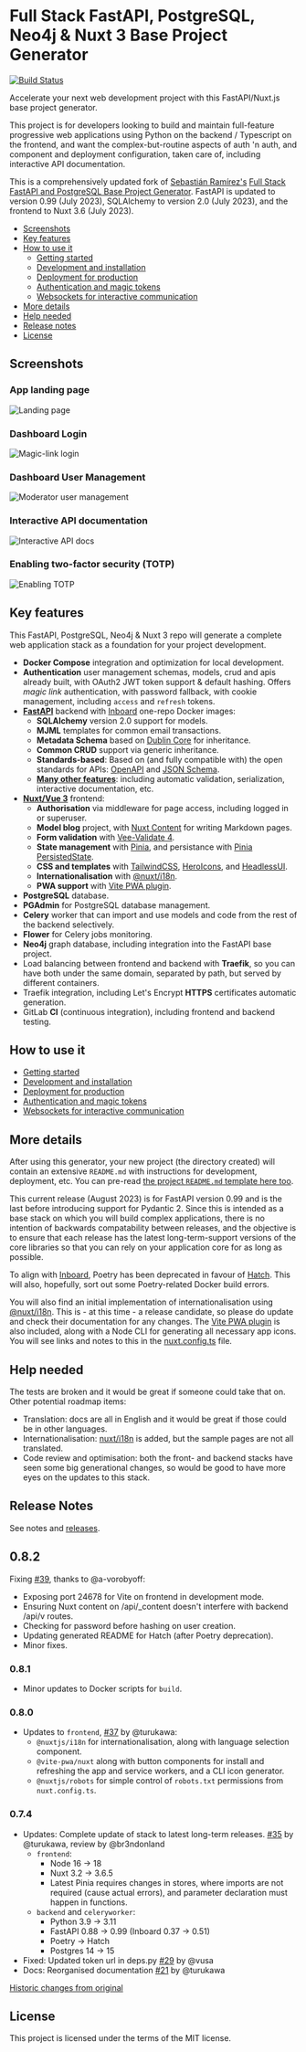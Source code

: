 # Full Stack FastAPI, PostgreSQL, Neo4j & Nuxt 3 Base Project Generator

[![Build Status](https://app.travis-ci.com/whythawk/full-stack-fastapi-postgresql.svg?branch=master)](https://app.travis-ci.com/whythawk/full-stack-fastapi-postgresql)

Accelerate your next web development project with this FastAPI/Nuxt.js base project generator.

This project is for developers looking to build and maintain full-feature progressive web applications using Python on the backend / Typescript on the frontend, and want the complex-but-routine aspects of auth 'n auth, and component and deployment configuration, taken care of, including interactive API documentation. 

This is a comprehensively updated fork of [Sebastián Ramírez's](https://github.com/tiangolo) [Full Stack FastAPI and PostgreSQL Base Project Generator](https://github.com/tiangolo/full-stack-fastapi-postgresql). FastAPI is updated to version 0.99 (July 2023), SQLAlchemy to version 2.0 (July 2023), and the frontend to Nuxt 3.6 (July 2023).

- [Screenshots](#screenshots)
- [Key features](#key-features)
- [How to use it](#how-to-use-it)
  - [Getting started](./docs/getting-started.md)
  - [Development and installation](./docs/development-guide.md)
  - [Deployment for production](./docs/deployment-guide.md)
  - [Authentication and magic tokens](./docs/authentication-guide.md)
  - [Websockets for interactive communication](./docs/websocket-guide.md)
- [More details](#more-details)
- [Help needed](#help-needed)
- [Release notes](#release-notes)
- [License](#license)
  
## Screenshots

### App landing page

![Landing page](img/landing.png)

### Dashboard Login

![Magic-link login](img/login.png)

### Dashboard User Management

![Moderator user management](img/dashboard.png)

### Interactive API documentation

![Interactive API docs](img/redoc.png)

### Enabling two-factor security (TOTP)

![Enabling TOTP](img/totp.png)

## Key features

This FastAPI, PostgreSQL, Neo4j & Nuxt 3 repo will generate a complete web application stack as a foundation for your project development.

- **Docker Compose** integration and optimization for local development.
- **Authentication** user management schemas, models, crud and apis already built, with OAuth2 JWT token support & default hashing. Offers _magic link_ authentication, with password fallback, with cookie management, including `access` and `refresh` tokens.
- [**FastAPI**](https://github.com/tiangolo/fastapi) backend with [Inboard](https://inboard.bws.bio/) one-repo Docker images:
  - **SQLAlchemy** version 2.0 support for models.
  - **MJML** templates for common email transactions.
  - **Metadata Schema** based on [Dublin Core](https://www.dublincore.org/specifications/dublin-core/dcmi-terms/#section-3) for inheritance.
  - **Common CRUD** support via generic inheritance.
  - **Standards-based**: Based on (and fully compatible with) the open standards for APIs: [OpenAPI](https://github.com/OAI/OpenAPI-Specification) and [JSON Schema](http://json-schema.org/).
  - [**Many other features**]("https://fastapi.tiangolo.com/features/"): including automatic validation, serialization, interactive documentation, etc.
- [**Nuxt/Vue 3**](https://nuxt.com/) frontend:
  - **Authorisation** via middleware for page access, including logged in or superuser.
  - **Model blog** project, with [Nuxt Content](https://content.nuxtjs.org/) for writing Markdown pages.
  - **Form validation** with [Vee-Validate 4](https://vee-validate.logaretm.com/v4/).
  - **State management** with [Pinia](https://pinia.vuejs.org/), and persistance with [Pinia PersistedState](https://prazdevs.github.io/pinia-plugin-persistedstate/).
  - **CSS and templates** with [TailwindCSS](https://tailwindcss.com/), [HeroIcons](https://heroicons.com/), and [HeadlessUI](https://headlessui.com/).
  - **Internationalisation** with [@nuxt/i18n](https://nuxt.com/modules/i18n).
  - **PWA support** with [Vite PWA plugin](https://vite-pwa-org.netlify.app/frameworks/nuxt.html).
- **PostgreSQL** database.
- **PGAdmin** for PostgreSQL database management.
- **Celery** worker that can import and use models and code from the rest of the backend selectively.
- **Flower** for Celery jobs monitoring.
- **Neo4j** graph database, including integration into the FastAPI base project.
- Load balancing between frontend and backend with **Traefik**, so you can have both under the same domain, separated by path, but served by different containers.
- Traefik integration, including Let's Encrypt **HTTPS** certificates automatic generation.
- GitLab **CI** (continuous integration), including frontend and backend testing.

## How to use it

- [Getting started](./docs/getting-started.md)
- [Development and installation](./docs/development-guide.md)
- [Deployment for production](./docs/deployment-guide.md)
- [Authentication and magic tokens](./docs/authentication-guide.md)
- [Websockets for interactive communication](./docs/websocket-guide.md)

## More details

After using this generator, your new project (the directory created) will contain an extensive `README.md` with instructions for development, deployment, etc. You can pre-read [the project `README.md` template here too](./{{cookiecutter.project_slug}}/README.md).

This current release (August 2023) is for FastAPI version 0.99 and is the last before introducing support for Pydantic 2. Since this is intended as a base stack on which you will build complex applications, there is no intention of backwards compatability between releases, and the objective is to ensure that each release has the latest long-term-support versions of the core libraries so that you can rely on your application core for as long as possible.

To align with [Inboard](https://inboard.bws.bio/), Poetry has been deprecated in favour of [Hatch](https://hatch.pypa.io/latest/). This will also, hopefully, sort out some Poetry-related Docker build errors.

You will also find an initial implementation of internationalisation using [@nuxt/i18n](https://nuxt.com/modules/i18n). This is - at this time - a release candidate, so please do update and check their documentation for any changes. The [Vite PWA plugin](https://vite-pwa-org.netlify.app/frameworks/nuxt.html) is also included, along with a Node CLI for generating all necessary app icons. You will see links and notes to this in the [nuxt.config.ts](./{{cookiecutter.project_slug}}/frontend/nuxt.config.ts) file.

## Help needed

The tests are broken and it would be great if someone could take that on. Other potential roadmap items:

- Translation: docs are all in English and it would be great if those could be in other languages.
- Internationalisation: [nuxt/i18n](https://v8.i18n.nuxtjs.org/) is added, but the sample pages are not all translated.
- Code review and optimisation: both the front- and backend stacks have seen some big generational changes, so would be good to have more eyes on the updates to this stack.

## Release Notes

See notes and [releases](https://github.com/whythawk/full-stack-fastapi-postgresql/releases). 

## 0.8.2

Fixing [#39](https://github.com/whythawk/full-stack-fastapi-postgresql/issues/39), thanks to @a-vorobyoff:

- Exposing port 24678 for Vite on frontend in development mode.
- Ensuring Nuxt content on /api/_content doesn't interfere with backend /api/v routes.
- Checking for password before hashing on user creation.
- Updating generated README for Hatch (after Poetry deprecation).
- Minor fixes.

### 0.8.1

- Minor updates to Docker scripts for `build`.

### 0.8.0

- Updates to `frontend`, [#37](https://github.com/whythawk/full-stack-fastapi-postgresql/pull/37) by @turukawa:
  - `@nuxtjs/i18n` for internationalisation, along with language selection component.
  - `@vite-pwa/nuxt` along with button components for install and refreshing the app and service workers, and a CLI icon generator.
  - `@nuxtjs/robots` for simple control of `robots.txt` permissions from `nuxt.config.ts`.

### 0.7.4
- Updates: Complete update of stack to latest long-term releases. [#35](https://github.com/whythawk/full-stack-fastapi-postgresql/pull/35) by @turukawa, review by @br3ndonland
  - `frontend`:
    - Node 16 -> 18
	- Nuxt 3.2 -> 3.6.5
    - Latest Pinia requires changes in stores, where imports are not required (cause actual errors), and parameter declaration must happen in functions.
  - `backend` and `celeryworker`:
    - Python 3.9 -> 3.11
    - FastAPI 0.88 -> 0.99 (Inboard 0.37 -> 0.51)
    - Poetry -> Hatch
    - Postgres 14 -> 15
- Fixed: Updated token url in deps.py [#29](https://github.com/whythawk/full-stack-fastapi-postgresql/pull/29) by @vusa
- Docs: Reorganised documentation [#21](https://github.com/whythawk/full-stack-fastapi-postgresql/pull/21) by @turukawa

[Historic changes from original](https://github.com/tiangolo/full-stack-fastapi-postgresql#release-notes)

## License

This project is licensed under the terms of the MIT license.
